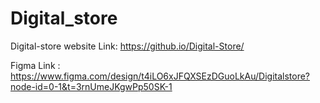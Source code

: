 # Digital_store

Digital-store website Link: https://github.io/Digital-Store/

Figma Link : https://www.figma.com/design/t4iLO6xJFQXSEzDGuoLkAu/Digitalstore?node-id=0-1&t=3rnUmeJKgwPp50SK-1
